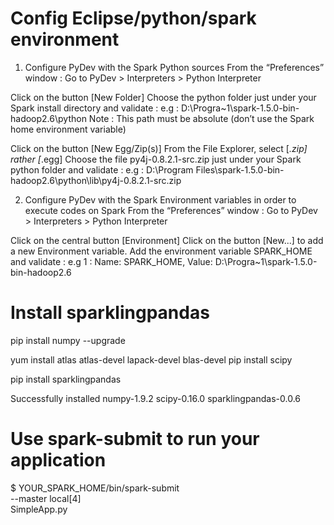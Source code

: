 # Config Eclipse/python/spark environment

1. Configure PyDev with the Spark Python sources
From the “Preferences” window :
Go to PyDev > Interpreters > Python Interpreter

 Click on the button [New Folder]
Choose the python folder just under your Spark install directory and validate :
e.g : D:\Progra~1\spark-1.5.0-bin-hadoop2.6\python
Note : This path must be absolute (don’t use the Spark home environment variable)

 Click on the button [New Egg/Zip(s)]
From the File Explorer, select [*.zip] rather [*.egg]
Choose the file py4j-0.8.2.1-src.zip just under your Spark python folder and validate :
          e.g : D:\Program Files\spark-1.5.0-bin-hadoop2.6\python\lib\py4j-0.8.2.1-src.zip
          
2. Configure PyDev with the Spark Environment variables in order to execute codes on Spark
From the “Preferences” window :
Go to PyDev > Interpreters > Python Interpreter

Click on the central button [Environment]
Click on the button [New...] to add a new Environment variable.
Add the environment variable SPARK_HOME and validate :
e.g 1 : Name: SPARK_HOME, Value: D:\Progra~1\spark-1.5.0-bin-hadoop2.6

# Install sparklingpandas

pip install numpy --upgrade

yum install atlas atlas-devel lapack-devel blas-devel
pip install scipy

pip install sparklingpandas

Successfully installed numpy-1.9.2 scipy-0.16.0 sparklingpandas-0.0.6


# Use spark-submit to run your application
$ YOUR_SPARK_HOME/bin/spark-submit \
  --master local[4] \
  SimpleApp.py
  